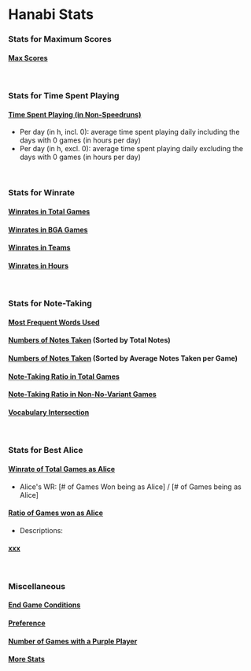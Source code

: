 # Hanabi Stats

### Stats for Maximum Scores

#### [Max Scores](output/total_max_scores.tsv)

<br/>

### Stats for Time Spent Playing

#### [Time Spent Playing (in Non-Speedruns)](output/time/times_spent.tsv)
- Per day (in h, incl. 0): average time spent playing daily including the days with 0 games (in hours per day)
- Per day (in h, excl. 0): average time spent playing daily excluding the days with 0 games (in hours per day)

<br/>

### Stats for Winrate

#### [Winrates in Total Games](output/winrate/highest_wr_all.tsv)

#### [Winrates in BGA Games](output/winrate/highest_wr_bga.tsv)

#### [Winrates in Teams](output/winrate/teams_wr.tsv)

#### [Winrates in Hours](output/time/hours_wr.tsv)

<br/>

### Stats for Note-Taking

#### [Most Frequent Words Used](output/notes/frequent_words.tsv)

#### [Numbers of Notes Taken](output/notes/notes_count.tsv) (Sorted by Total Notes)

#### [Numbers of Notes Taken](output/notes/notes_count_sorted.tsv) (Sorted by Average Notes Taken per Game)

#### [Note-Taking Ratio in Total Games](output/notes/notes_rates.tsv)

#### [Note-Taking Ratio in Non-No-Variant Games](output/notes/notes_rates_2.tsv)

#### [Vocabulary Intersection](output/notes/vocabulary_intersection.tsv)

<br/>

### Stats for Best Alice
#### [Winrate of Total Games as Alice](output/winrate/alice/starting_player_rate.tsv)
- Alice's WR: [# of Games Won being as Alice] / [# of Games being as Alice]
#### [Ratio of Games won as Alice](output/winrate/alice/starting_player_rate_2.tsv)
- Descriptions:
#### [xxx](output/winrate/alice/starting_player_upd.tsv)

<br/>

### Miscellaneous

#### [End Game Conditions](output/end_condition.tsv)

#### [Preference](output/preference.tsv)

#### [Number of Games with a Purple Player](output/purples.tsv)

#### [More Stats](output/up_to_date_stats.tsv)
